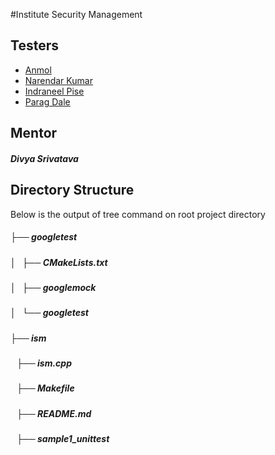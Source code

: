 #Institute Security Management

## Testers
* [Anmol](https://bitbucket.org/radbrawler/)
* [Narendar Kumar](https://www.facebook.com/khola07)
* [Indraneel Pise](https://www.facebook.com/indraneel.pise)
* [Parag Dale](https://bitbucket.org/hectrix08/)

## Mentor
##### Divya Srivatava

## Directory Structure
Below is the output of tree command on root project directory

##### ├── googletest
##### │   ├── CMakeLists.txt
##### │   ├── googlemock
##### │   └── googletest
##### ├── ism
#####     ├── ism.cpp
#####     ├── Makefile
#####     ├── README.md
#####     ├── sample1_unittest
